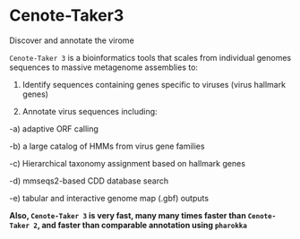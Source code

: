 # Cenote-Taker3

Discover and annotate the virome

`Cenote-Taker 3` is a bioinformatics tools that scales from individual genomes sequences to massive metagenome assemblies to:

1)  Identify sequences containing genes specific to viruses (virus hallmark genes)

2)  Annotate virus sequences including:

-a) adaptive ORF calling

-b) a large catalog of HMMs from virus gene families

-c) Hierarchical taxonomy assignment based on hallmark genes

-d) mmseqs2-based CDD database search

-e) tabular and interactive genome map (.gbf) outputs

**Also, `Cenote-Taker 3` is very fast, many many times faster than `Cenote-Taker 2`, and faster than comparable annotation using `pharokka`**
